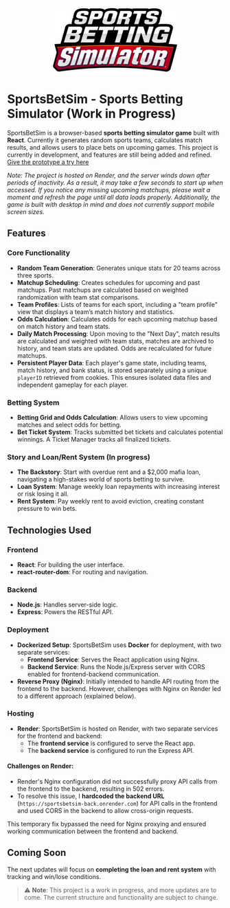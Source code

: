 <div align="center">
  <img src="./public/images/title_logo.png" alt="Title Logo" width="300" />
</div>

# SportsBetSim - Sports Betting Simulator (Work in Progress)

SportsBetSim is a browser-based **sports betting simulator game** built with **React**. Currently it generates random sports teams, calculates match results, and allows users to place bets on upcoming games. This project is currently in development, and features are still being added and refined. [Give the prototype a try here](https://sportsbetsim-front.onrender.com/) 

*Note: The project is hosted on Render, and the server winds down after periods of inactivity. As a result, it may take a few seconds to start up when accessed. If you notice any missing upcoming matchups, please wait a moment and refresh the page until all data loads properly. Additionally, the game is built with desktop in mind and does not currently support mobile screen sizes.*

## Features

### Core Functionality
- **Random Team Generation**: Generates unique stats for 20 teams across three sports.
- **Matchup Scheduling**: Creates schedules for upcoming and past matchups. Past matchups are calculated based on weighted randomization with team stat comparisons.
- **Team Profiles**: Lists of teams for each sport, including a "team profile" view that displays a team’s match history and statistics.
- **Odds Calculation**: Calculates odds for each upcoming matchup based on match history and team stats.
- **Daily Match Processing**: Upon moving to the "Next Day", match results are calculated and weighted with team stats, matches are archived to history, and team stats are updated. Odds are recalculated for future matchups.
- **Persistent Player Data**: Each player's game state, including teams, match history, and bank status, is stored separately using a unique `playerID` retrieved from cookies. This ensures isolated data files and independent gameplay for each player.

### Betting System
- **Betting Grid and Odds Calculation**: Allows users to view upcoming matches and select odds for betting. 
- **Bet Ticket System**: Tracks submitted bet tickets and calculates potential winnings. A Ticket Manager tracks all finalized tickets.

### Story and Loan/Rent System (In progress)
- **The Backstory**: Start with overdue rent and a $2,000 mafia loan, navigating a high-stakes world of sports betting to survive.  
- **Loan System**: Manage weekly loan repayments with increasing interest or risk losing it all.  
- **Rent System**: Pay weekly rent to avoid eviction, creating constant pressure to win bets.

## Technologies Used

### Frontend
- **React**: For building the user interface.
- **react-router-dom**: For routing and navigation.

### Backend
- **Node.js**: Handles server-side logic.
- **Express**: Powers the RESTful API.

### Deployment
- **Dockerized Setup**: SportsBetSim uses **Docker** for deployment, with two separate services:
  - **Frontend Service**: Serves the React application using Nginx.
  - **Backend Service**: Runs the Node.js/Express server with CORS enabled for frontend-backend communication.
- **Reverse Proxy (Nginx)**: Initially intended to handle API routing from the frontend to the backend. However, challenges with Nginx on Render led to a different approach (explained below).

### Hosting
- **Render**: SportsBetSim is hosted on Render, with two separate services for the frontend and backend:
  - The **frontend service** is configured to serve the React app.
  - The **backend service** is configured to run the Express API.

#### Challenges on Render:
- Render's Nginx configuration did not successfully proxy API calls from the frontend to the backend, resulting in 502 errors.
- To resolve this issue, I **hardcoded the backend URL** (`https://sportsbetsim-back.onrender.com`) for API calls in the frontend and used CORS in the backend to allow cross-origin requests.

This temporary fix bypassed the need for Nginx proxying and ensured working communication between the frontend and backend.

## Coming Soon
The next updates will focus on **completing the loan and rent system** with tracking and win/lose conditions.


> ⚠️ **Note**: This project is a work in progress, and more updates are to come. The current structure and functionality are subject to change.
